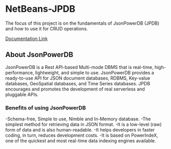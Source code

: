 # NetBeans-JPDB

The focus of this project is on the fundamentals of JsonPowerDB (JPDB) and how to use it for CRUD operations.

[Documentation Link](http://login2explore.com/jpdb/docs.html)


## About JsonPowerDB

JsonPowerDB is a Rest API-based Multi-mode DBMS that is real-time, high-performance, lightweight, and simple to use. JsonPowerDB provides a ready-to-use API for JSON document databases, RDBMS, Key-value databases, GeoSpatial databases, and Time Series databases. JPDB encourages and promotes the development of real serverless and pluggable APIs.

### Benefits of using JsonPowerDB

-Schema-free, Simple to use, Nimble and In-Memory database.
-The simplest method for retrieving data in JSON format.
-It is a low-level (raw) form of data and is also human-readable.
-It helps developers in faster coding, in turn, reduces development costs.
-It is based on PowerIndeX, one of the quickest and most real-time data indexing engines available.

